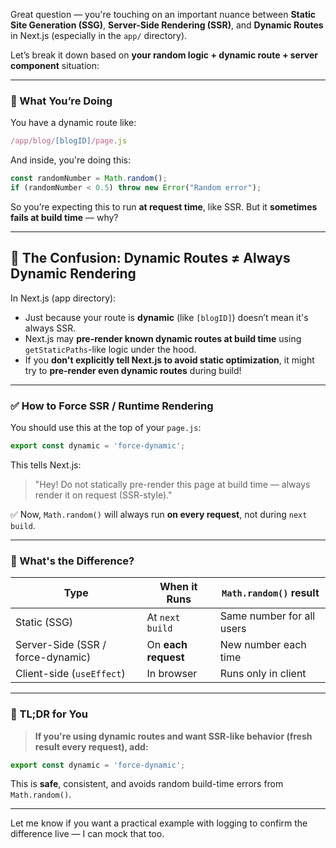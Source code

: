 Great question — you're touching on an important nuance between **Static Site Generation (SSG)**, **Server-Side Rendering (SSR)**, and **Dynamic Routes** in Next.js (especially in the `app/` directory).

Let’s break it down based on **your random logic + dynamic route + server component** situation:

---

### 🧠 What You’re Doing

You have a dynamic route like:

```js
/app/blog/[blogID]/page.js
```

And inside, you're doing this:

```js
const randomNumber = Math.random();
if (randomNumber < 0.5) throw new Error("Random error");
```

So you’re expecting this to run **at request time**, like SSR. But it **sometimes fails at build time** — why?

---

## 🧩 The Confusion: Dynamic Routes ≠ Always Dynamic Rendering

In Next.js (app directory):

- Just because your route is **dynamic** (like `[blogID]`) doesn’t mean it's always SSR.
- Next.js may **pre-render known dynamic routes at build time** using `getStaticPaths`-like logic under the hood.
- If you **don't explicitly tell Next.js to avoid static optimization**, it might try to **pre-render even dynamic routes** during build!

---

### ✅ How to Force SSR / Runtime Rendering

You should use this at the top of your `page.js`:

```js
export const dynamic = 'force-dynamic';
```

This tells Next.js:

> "Hey! Do not statically pre-render this page at build time — always render it on request (SSR-style)."

✅ Now, `Math.random()` will always run **on every request**, not during `next build`.

---

### 🔁 What's the Difference?

| Type | When it Runs | `Math.random()` result |
|------|--------------|------------------------|
| Static (SSG) | At `next build` | Same number for all users |
| Server-Side (SSR / force-dynamic) | On **each request** | New number each time |
| Client-side (`useEffect`) | In browser | Runs only in client |

---

### 🚀 TL;DR for You

> **If you're using dynamic routes and want SSR-like behavior (fresh result every request), add:**

```js
export const dynamic = 'force-dynamic';
```

This is **safe**, consistent, and avoids random build-time errors from `Math.random()`.

---

Let me know if you want a practical example with logging to confirm the difference live — I can mock that too.